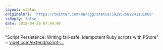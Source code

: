 ```yaml
---
layout: status
originalUrl: 'https://twitter.com/marcgg/status/592957589241131008'
isReply: false
date: 2015-04-28 07:44:40
---
```


"Script Persistence: Writing fail-safe, idempotent Ruby scripts with PStore" ~ [viget.com/extend/script-…](http://viget.com/extend/script-persistence-writing-fail-safe-idempotent-ruby-scripts-with-pstore)
